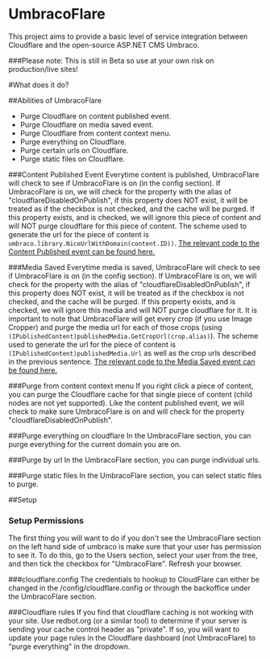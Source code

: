 # UmbracoFlare
This project aims to provide a basic level of service integration between Cloudflare and the open-source ASP.NET CMS Umbraco.

###Please note: This is still in Beta so use at your own risk on production/live sites! 

#What does it do? 

##Abilities of UmbracoFlare
  - Purge Cloudflare on content published event.
  - Purge Cloudflare on media saved event.
  - Purge Cloudflare from content context menu.
  - Purge everything on Cloudflare.
  - Purge certain urls on Cloudflare.
  - Purge static files on Cloudflare.

###Content Published Event
Everytime content is published, UmbracoFlare will check to see if UmbracoFlare is on (in the config section). 
If UmbracoFlare is on, we will check for the property with the alias of "cloudflareDisabledOnPublish", if this property does NOT exist, it will be treated as if the checkbox is not checked, and the cache will be purged. If this property exists, and is checked, we will ignore this piece of content and will NOT purge cloudflare for this piece of content. The scheme used to generate the url for the piece of content is `umbraco.library.NiceUrlWithDomain(content.ID))`. [The relevant code to the Content Published event can be found here.](../master/UmbracoFlare/App_Start/SetCloudflareHooks.cs)

###Media Saved
Everytime media is saved, UmbracoFlare will check to see if UmbracoFlare is on (in the config section). 
If UmbracoFlare is on, we will check for the property with the alias of "cloudflareDisabledOnPublish", if this property does NOT exist, it will be treated as if the checkbox is not checked, and the cache will be purged. If this property exists, and is checked, we will ignore this media and will NOT purge cloudflare for it. It is important to note that UmbracoFlare will get every crop (if you use Image Cropper) and purge the media url for each of those crops (using `(IPublishedContent)publishedMedia.GetCropUrl(crop.alias)`). The scheme used to generate the url for the piece of content is `(IPublishedContent)publishedMedia.Url` as well as the crop urls described in the previous sentence. [The relevant code to the Media Saved event can be found here.](../master/UmbracoFlare/App_Start/SetCloudflareHooks.cs)

###Purge from content context menu
If you right click a piece of content, you can purge the Cloudflare cache for that single piece of content (child nodes are not yet supported). Like the content published event, we will check to make sure UmbracoFlare is on and will check for the property "cloudflareDisabledOnPublish".

###Purge everything on cloudflare
In the UmbracoFlare section, you can purge everything for the current domain you are on. 

###Purge by url 
In the UmbracoFlare section, you can purge individual urls. 

###Purge static files
In the UmbracoFlare section, you can select static files to purge.

##Setup

### Setup Permissions
The first thing you will want to do if you don't see the UmbracoFlare section on the left hand side of umbraco is make sure that your 
user has permission to see it. To do this, go to the Users section, select your user from the tree, and then tick the checkbox for 
"UmbracoFlare". Refresh your browser.

###cloudflare.config
The credentials to hookup to CloudFlare can either be changed in the /config/cloudflare.config or through the backoffice under the UmbracoFlare section.

###Cloudflare rules
If you find that cloudflare caching is not working with your site. Use redbot.org (or a similar tool) to determine if your server is sending your cache control header as "private". If so, you will want to update your page rules in the Cloudflare dashboard (not UmbracoFlare) to "purge everything" in the dropdown. 
